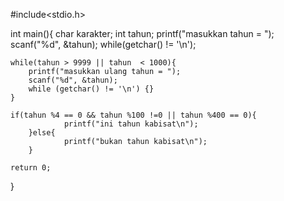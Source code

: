 #include<stdio.h>

int main(){
        char karakter;
        int tahun;
    printf("masukkan tahun = ");
    scanf("%d", &tahun);
    while(getchar() != '\n');

    while(tahun > 9999 || tahun  < 1000){
        printf("masukkan ulang tahun = ");
        scanf("%d", &tahun);
        while (getchar() != '\n') {} 
    }

    if(tahun %4 == 0 && tahun %100 !=0 || tahun %400 == 0){
                printf("ini tahun kabisat\n");
        }else{
                printf("bukan tahun kabisat\n");
        }

    return 0;
}

